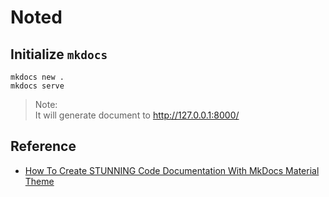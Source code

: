 # Noted

## Initialize `mkdocs`

```shell
mkdocs new .
mkdocs serve
```

> Note: \
> It will generate document to http://127.0.0.1:8000/

## Reference

- [How To Create STUNNING Code Documentation With MkDocs Material Theme](https://www.youtube.com/watch?v=Q-YA_dA8C20)
